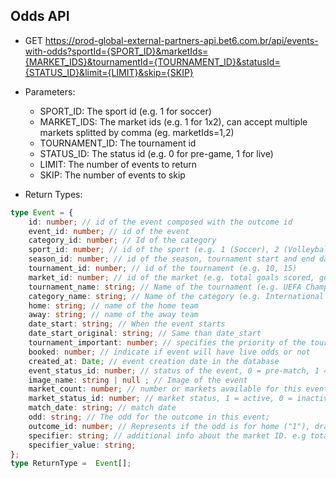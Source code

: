 ## Odds API

- GET https://prod-global-external-partners-api.bet6.com.br/api/events-with-odds?sportId={SPORT_ID}&marketIds={MARKET_IDS}&tournamentId={TOURNAMENT_ID}&statusId={STATUS_ID}&limit={LIMIT}&skip={SKIP}
- Parameters: 
  - SPORT_ID: The sport id (e.g. 1 for soccer)
  - MARKET_IDS: The market ids (e.g. 1 for 1x2), can accept multiple markets splitted by comma (eg. marketIds=1,2)
  - TOURNAMENT_ID: The tournament id
  - STATUS_ID: The status id (e.g. 0 for pre-game, 1 for live)
  - LIMIT: The number of events to return
  - SKIP: The number of events to skip
  
- Return Types:
```typescript
type Event = {
    id: number; // id of the event composed with the outcome id
    event_id: number; // id of the event
    category_id: number; // Id of the category
    sport_id: number; // id of the sport (e.g. 1 (Soccer), 2 (Volleyball))
    season_id: number; // id of the season, tournament start and end date
    tournament_id: number; // id of the tournament (e.g. 10, 15)
    market_id: number; // id of the market (e.g. total goals scored, goal scorers, handicap)
    tournament_name: string; // Name of the tournament (e.g. UEFA Champions League)
    category_name: string; // Name of the category (e.g. International Teams)
    home: string; // name of the home team
    away: string; // name of the away team
    date_start: string; // When the event starts
    date_start_original: string; // Same than date_start
    tournament_important: number; // specifies the priority of the tournament to be displayed
    booked: number; // indicate if event will have live odds or not
    created_at: Date; // event creation date in the database
    event_status_id: number; // status of the event, 0 = pre-match, 1 = live, 3 = closed
    image_name: string | null ; // Image of the event
    market_count: number; // number or markets available for this event, coming 0 default
    market_status_id: number; // market status, 1 = active, 0 = inactive, -1 = suspended
    match_date: string; // match date
    odd: string; // The odd for the outcome in this event;
    outcome_id: number; // Represents if the odd is for home ("1"), draw ("2") or away ("3")
    specifier: string; // additional info about the market ID. e.g total=2.5
    specifier_value: string;
};
type ReturnType =  Event[];
```
